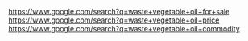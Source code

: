 https://www.google.com/search?q=waste+vegetable+oil+for+sale
https://www.google.com/search?q=waste+vegetable+oil+price
https://www.google.com/search?q=waste+vegetable+oil+commodity
